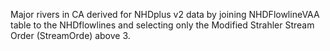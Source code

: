 Major rivers in CA derived for NHDplus v2 data by joining NHDFlowlineVAA table to the NHDflowlines and selecting only the Modified Strahler Stream Order (StreamOrde) above 3.